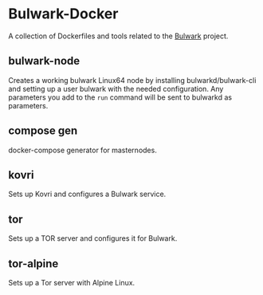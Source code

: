 # Bulwark-Docker

A collection of Dockerfiles and tools related to the [Bulwark](https://www.bulwarkcrypto.com) project.

## bulwark-node

Creates a working bulwark Linux64 node by installing bulwarkd/bulwark-cli and setting up a user bulwark with the needed configuration. Any parameters you add to the `run` command will be sent to bulwarkd as parameters.

## compose gen

docker-compose generator for masternodes.

## kovri

Sets up Kovri and configures a Bulwark service.

## tor

Sets up a TOR server and configures it for Bulwark.

## tor-alpine

Sets up a Tor server with Alpine Linux.
